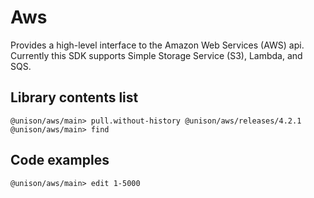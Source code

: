 # Aws

Provides a high-level interface to the Amazon Web Services (AWS) api. Currently this SDK supports Simple Storage Service (S3), Lambda, and SQS.

## Library contents list

``` ucm
@unison/aws/main> pull.without-history @unison/aws/releases/4.2.1
@unison/aws/main> find
```

## Code examples

``` ucm
@unison/aws/main> edit 1-5000
```
